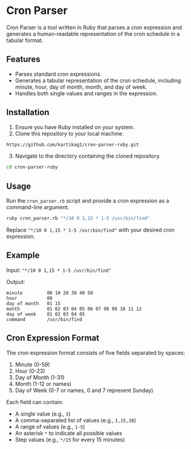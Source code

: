 # Cron Parser

Cron Parser is a tool written in Ruby that parses a cron expression and generates a human-readable representation of the cron schedule in a tabular format.

## Features

- Parses standard cron expressions.
- Generates a tabular representation of the cron schedule, including minute, hour, day of month, month, and day of week.
- Handles both single values and ranges in the expression.

## Installation

1. Ensure you have Ruby installed on your system.
2. Clone this repository to your local machine.

```bash
https://github.com/kartikag1/cron-parser-ruby.git
```

3. Navigate to the directory containing the cloned repository.

```bash
cd cron-parser-ruby
```

## Usage

Run the `cron_parser.rb` script and provide a cron expression as a command-line argument.

```bash
ruby cron_parser.rb "*/10 0 1,15 * 1-5 /usr/bin/find"
```

Replace `"*/10 0 1,15 * 1-5 /usr/bin/find"` with your desired cron expression.

## Example

Input: `"*/10 0 1,15 * 1-5 /usr/bin/find"`

Output:

```
minute         00 10 20 30 40 50
hour           00
day of month   01 15
month          01 02 03 04 05 06 07 08 09 10 11 12
day of week    01 02 03 04 05
command        /usr/bin/find
```

## Cron Expression Format

The cron expression format consists of five fields separated by spaces:

1. Minute (0-59)
2. Hour (0-23)
3. Day of Month (1-31)
4. Month (1-12 or names)
5. Day of Week (0-7 or names, 0 and 7 represent Sunday)

Each field can contain:

- A single value (e.g., `5`)
- A comma-separated list of values (e.g., `1,15,30`)
- A range of values (e.g., `1-5`)
- An asterisk `*` to indicate all possible values
- Step values (e.g., `*/15` for every 15 minutes)

